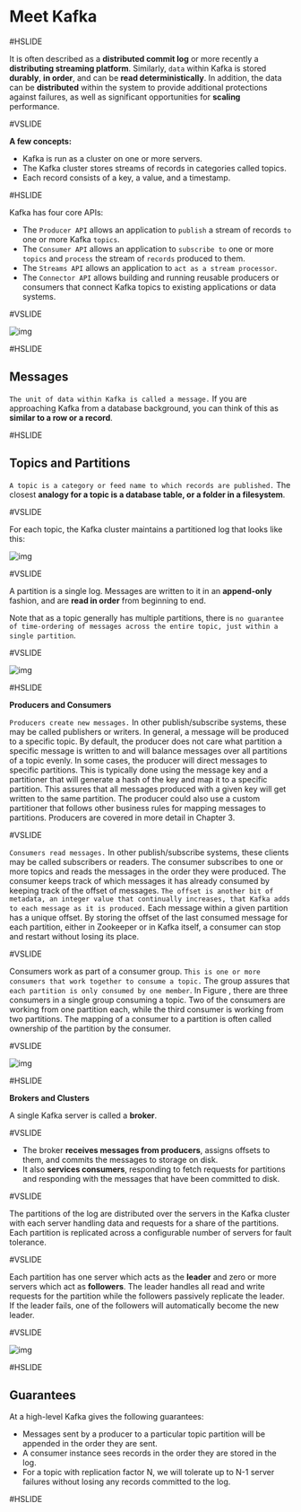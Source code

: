 # Meet Kafka

#HSLIDE

It is often described as a **distributed commit log** or more recently a **distributing streaming platform**.
Similarly, `data` within Kafka is stored **durably**, **in order**, and can be **read deterministically**. In addition, the data can be **distributed** within the system to provide additional protections against failures, as well as significant opportunities for **scaling** performance.

#VSLIDE

**A few concepts:**

* Kafka is run as a cluster on one or more servers.
* The Kafka cluster stores streams of records in categories called topics.
* Each record consists of a key, a value, and a timestamp.

#HSLIDE

Kafka has four core APIs:

* The `Producer API` allows an application to `publish` a stream of records `to` one or more Kafka `topics`.
* The `Consumer API` allows an application to `subscribe to` one or more `topics` and `process` the stream of `records` produced to them.
* The `Streams API` allows an application to `act as a stream processor`.
* The `Connector API` allows building and running reusable producers or consumers that connect Kafka topics to existing applications or data systems.

#VSLIDE

![img](images/kafka-apis.png)

#HSLIDE

## Messages

`The unit of data within Kafka is called a message.` If you are approaching Kafka from a database background, you can think of this as **similar to a row or a record**.


#HSLIDE

## Topics and Partitions

`A topic is a category or feed name to which records are published.`
The closest **analogy for a topic is a database table, or a folder in a filesystem**.

#VSLIDE

For each topic, the Kafka cluster maintains a partitioned log that looks like this:

![img](images/log_anatomy.png)

#VSLIDE

A partition is a single log. Messages are written to it in an **append-only** fashion, and are **read in order** from beginning to end.

Note that as a topic generally has multiple partitions, there is `no guarantee of time-ordering of messages across the entire topic, just within a single partition`.

#VSLIDE

![img](images/partitions.png)

#HSLIDE

**Producers and Consumers**

`Producers create new messages.` In other publish/subscribe systems, these may be called publishers or writers. In general, a message will be produced to a specific topic. By default, the producer does not care what partition a specific message is written to and will balance messages over all partitions of a topic evenly. In some cases, the producer will direct messages to specific partitions. This is typically done using the message key and a partitioner that will generate a hash of the key and map it to a specific partition. This assures that all messages produced with a given key will get written to the same partition. The producer could also use a custom partitioner that follows other business rules for mapping messages to partitions. Producers are covered in more detail in Chapter 3.

#VSLIDE

`Consumers read messages.` In other publish/subscribe systems, these clients may be called subscribers or readers. The consumer subscribes to one or more topics and reads the messages in the order they were produced. The consumer keeps track of which messages it has already consumed by keeping track of the offset of messages. `The offset is another bit of metadata, an integer value that continually increases, that Kafka adds to each message as it is produced.` Each message within a given partition has a unique offset. By storing the offset of the last consumed message for each partition, either in Zookeeper or in Kafka itself, a consumer can stop and restart without losing its place.

#VSLIDE

Consumers work as part of a consumer group. `This is one or more consumers that work together to consume a topic.` The group assures that `each partition is only consumed by one member`. In Figure , there are three consumers in a single group consuming a topic. Two of the consumers are working from one partition each, while the third consumer is working from two partitions. The mapping of a consumer to a partition is often called ownership of the partition by the consumer.

#VSLIDE

![img](images/consumer.png)

#HSLIDE

**Brokers and Clusters**

A single Kafka server is called a **broker**.

#VSLIDE

* The broker **receives messages from producers**, assigns offsets to them, and commits the messages to storage on disk.
* It also **services consumers**, responding to fetch requests for partitions and responding with the messages that have been committed to disk.

#VSLIDE

The partitions of the log are distributed over the servers in the Kafka cluster with each server handling data and requests for a share of the partitions. Each partition is replicated across a configurable number of servers for fault tolerance.

#VSLIDE

Each partition has one server which acts as the **leader** and zero or more servers which act as **followers**. The leader handles all read and write requests for the partition while the followers passively replicate the leader. If the leader fails, one of the followers will automatically become the new leader.

#VSLIDE

![img](images/replication.png)

#HSLIDE

## Guarantees

At a high-level Kafka gives the following guarantees:

* Messages sent by a producer to a particular topic partition will be appended in the order they are sent.
* A consumer instance sees records in the order they are stored in the log.
* For a topic with replication factor N, we will tolerate up to N-1 server failures without losing any records committed to the log.

#HSLIDE
